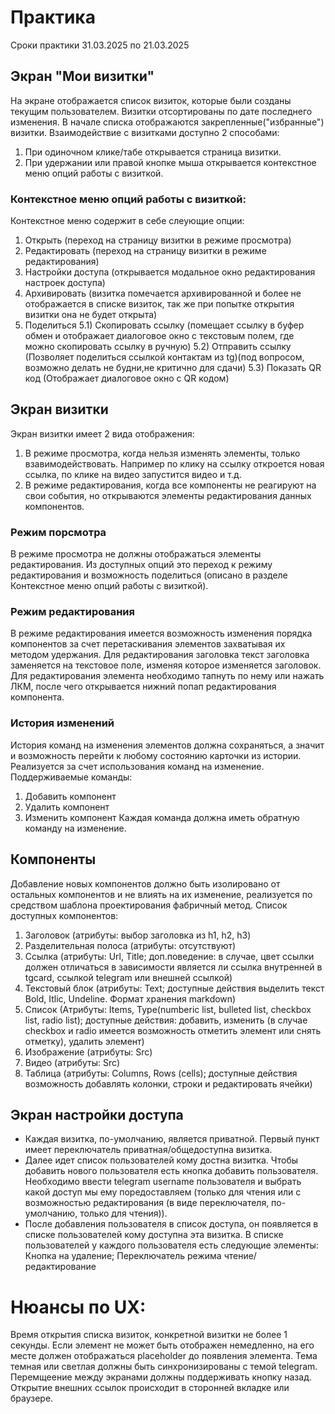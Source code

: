 # Практика
Сроки практики 31.03.2025 по 21.03.2025

## Экран "Мои визитки"
На экране отображается список визиток, которые были созданы текущим пользователем.
Визитки отсортированы по дате последнего изменения. В начале списка отображаются закрепленные("избранные") визитки.
Взаимодействие с визитками доступно 2 способами:
1) При одиночном клике/табе открывается страница визитки.
2) При удержании или правой кнопке мыша открывается контекстное меню опций работы с визиткой.

### Контекстное меню опций работы с визиткой:
Контекстное меню содержит в себе слеующие опции:
1) Открыть  (переход на страницу визитки в режиме просмотра)
2) Редактировать (переход на страницу визитки в режиме редактирования)
3) Настройки доступа (открывается модальное окно редактирования настроек доступа)
4) Архивировать (визитка помечается архивированной и более не отображается в списке визиток, так же при попытке открытия визитки она не будет открыта)
5) Поделиться
   5.1) Скопировать ссылку (помещает ссылку в буфер обмен и отображает диалоговое окно с текстовым полем, где можно скопировать ссылку в ручную)
   5.2) Отправить ссылку (Позволяет поделиться ссылкой контактам из tg)(под вопросом, возможно делать не будни,не критично для сдачи)
   5.3) Показать QR код (Отображает диалоговое окно с QR кодом)

## Экран визитки
Экран визитки имеет 2 вида отображения: 
1) В режиме просмотра, когда нельзя изменять элементы, только взавимодействовать. Например по клику на ссылку откроется новая ссылка, по клике на видео запустится видео и т.д.
2) В режиме редактирования, когда все компоненты не реагируют на свои события, но открываются элементы редактирования данных компонентов.

### Режим порсмотра
В режиме просмотра не должны отображаться элементы редактирования. Из доступных опций это переход к режиму редактирования и возможность поделиться (описано в разделе Контекстное меню опций работы с визиткой).

### Режим редактирования
В режиме редактирования имеется возможность изменения порядка компонентов за счет перетаскивания элементов захватывая их методом удержания.
Для редактирования заголовка текст заголовка заменяется на текстовое поле, изменяя которое изменяется заголовок.
Для редактирования элемента необходимо тапнуть по нему или нажать ЛКМ, после чего открывается нижний попап редактирования компонента.

### История изменений
История команд на изменения элементов должна сохраняться, а значит и возможность перейти к любому состоянию карточки из истории. Реализуется за счет использования команд на изменение.
Поддерживаемые команды:
1) Добавить компонент
2) Удалить компонент
3) Изменить компонент
Каждая команда должна иметь обратную команду на изменение.

## Компоненты
Добавление новых компонентов должно быть изолировано от остальных компонентов и не влиять на их изменение, реализуется по средством шаблона проектирования фабричный метод.
Список доступных компонентов:
1) Заголовок (атрибуты: выбор заголовка из h1, h2, h3)
2) Разделительная полоса (атрибуты: отсутствуют)
3) Ссылка (атрибуты: Url, Title; доп.поведение: в случае, цвет ссылки должен отличаться в зависимости является ли ссылка внутренней в tgcard, ссылкой telegram или внешней ссылкой)
4) Текстовый блок (атрибуты: Text; доступные действия выделить текст Bold, Itlic, Undeline. Формат хранения markdown)
5) Список (Атрибуты: Items, Type(numberic list, bulleted list, checkbox list, radio list); доступные действия: добавить, изменить (в случае checkbox и radio имеется возможность отметить элемент или снять отметку), удалить элемент)
6) Изображение (атрибуты: Src)
7) Видео (атрибуты: Src)
8) Таблица (атрибуты: Columns, Rows (cells); доступные действия возможность добавлять колонки, строки и редактировать ячейки)

## Экран настройки доступа
* Каждая визитка, по-умолчанию, является приватной. Первый пункт имеет переключатель приватная/общедоступна визитка.
* Далее идет список пользователей кому достна визитка. Чтобы добавить нового пользователя есть кнопка добавить пользователя. Необходимо ввести telegram username пользователя и выбрать какой доступ мы ему поредоставляем (только для чтения или с возможностью редактирования (в виде переключателя, по-умолчанию, только для чтения)). 
* После добавления пользователя в список доступа, он появляется в списке пользователей кому доступна эта визитка. В списке пользователей у каждого пользователя есть следующие элементы: Кнопка на удаление;  Переключатель режима чтение/редактирование

# Нюансы по UX:
Время открытия списка визиток, конкретной визитки не более 1 секунды.
Если элемент не может быть отображен немедленно, на его месте должен отображаться placeholder до появления элемента.
Тема темная или светлая должны быть синхронизированы с темой telegram.
Перемщеение между экранами должны поддерживать кнопку назад.
Открытие внешних ссылок происходит в сторонней вкладке или браузере.
